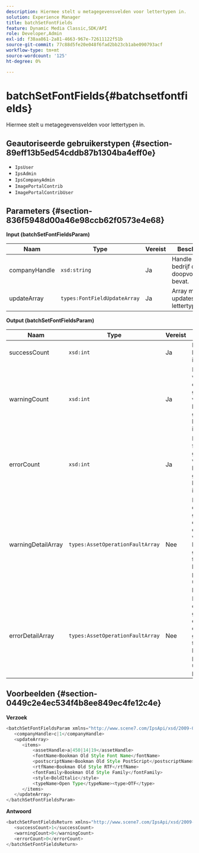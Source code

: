 ```yaml
---
description: Hiermee stelt u metagegevensvelden voor lettertypen in.
solution: Experience Manager
title: batchSetFontFields
feature: Dynamic Media Classic,SDK/API
role: Developer,Admin
exl-id: f38aa861-2a81-4663-967e-72611122f51b
source-git-commit: 77c88d5fe20e048f6fad2bb23cb1abe090793acf
workflow-type: tm+mt
source-wordcount: '125'
ht-degree: 0%

---
```


# batchSetFontFields{#batchsetfontfields}

Hiermee stelt u metagegevensvelden voor lettertypen in.

## Geautoriseerde gebruikerstypen {#section-89eff13b5ed54cddb87b1304ba4eff0e}

* `IpsUser`
* `IpsAdmin`
* `IpsCompanyAdmin`
* `ImagePortalContrib`
* `ImagePortalContribUser`

## Parameters {#section-836f5948d00a46e98ccb62f0573e4e68}

**Input (batchSetFontFieldsParam)**

| Naam | Type | Vereist | Beschrijving |
|---|---|---|---|
| companyHandle | `xsd:string` | Ja | Handle aan het bedrijf dat de doopvonten bevat. |
| updateArray | `types:FontFieldUpdateArray` | Ja | Array met updates van lettertypevelden. |

**Output (batchSetFontFieldsParam)**

| Naam | Type | Vereist | Beschrijving |
|---|---|---|---|
| successCount | `xsd:int` | Ja | Het aantal lettertypevelden is ingesteld. |
| warningCount | `xsd:int` | Ja | Het aantal waarschuwingen dat wordt gegenereerd wanneer de bewerking heeft geprobeerd lettertypevelden in te stellen. |
| errorCount | `xsd:int` | Ja | Het aantal fouten dat wordt gegenereerd wanneer de bewerking heeft geprobeerd lettertypevelden in te stellen. |
| warningDetailArray | `types:AssetOperationFaultArray` | Nee | De array met details die zijn gekoppeld aan de elementen die waarschuwingen hebben gegenereerd toen de bewerking probeerde de updates toe te passen. |
| errorDetailArray | `types:AssetOperationFaultArray` | Nee | De array met details die zijn gekoppeld aan de elementen die fouten genereerden toen de bewerking probeerde de updates toe te passen. |

## Voorbeelden {#section-0449c2e4ec534f4b8ee849ec4fe12c4e}

**Verzoek**

```java
<batchSetFontFieldsParam xmlns="http://www.scene7.com/IpsApi/xsd/2009-07-31">
   <companyHandle>c|1</companyHandle>
   <updateArray>
      <items>
          <assetHandle>a|450|14|19</assetHandle>
          <fontName>Bookman Old Style Font Name</fontName>
          <postscriptName>Bookman Old Style PostScript</postscriptName>
          <rtfName>Bookman Old Style RTF</rtfName>
          <fontFamily>Bookman Old Style Family</fontFamily>
          <style>BoldItalic</style>
          <typeName>Open Type</typeName><type>OTF</type>
      </items>
   </updateArray>
</batchSetFontFieldsParam>
```

**Antwoord**

```java
<batchSetFontFieldsReturn xmlns="http://www.scene7.com/IpsApi/xsd/2009-07-31">
   <successCount>1</successCount>
   <warningCount>0</warningCount>
   <errorCount>0</errorCount>
</batchSetFontFieldsReturn>
```
